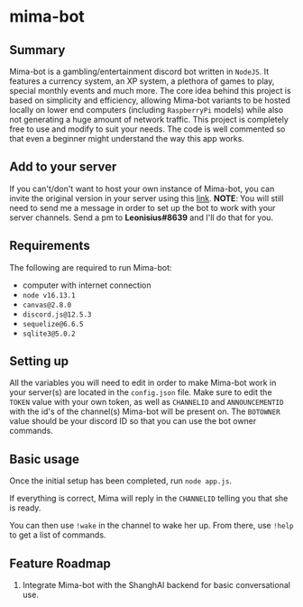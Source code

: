 # mima-bot

## Summary
  Mima-bot is a gambling/entertainment discord bot written in `NodeJS`. It features a currency system, an XP system, a plethora of games to play, special monthly events and much more. The core idea behind  this project is based on simplicity and efficiency, allowing Mima-bot variants to be hosted locally on lower end computers (including `RaspberryPi` models) while also not generating a huge amount of network traffic. This project is completely free to use and modify to suit your needs. The code is well commented so that even a beginner might understand the way this app works.

## Add to your server
  If you can't/don't want to host your own instance of Mima-bot, you can invite the original version in your server using this [link](https://discord.com/api/oauth2/authorize?client_id=856632684633522187&permissions=137707777088&scope=bot).
    **NOTE**: You will still need to send me a message in order to set up the bot to work with your server channels. Send a pm to **Leonisius#8639** and I'll do that for you.

## Requirements
  The following are required to run Mima-bot:
  - computer with internet connection
  - `node v16.13.1`
  - `canvas@2.8.0`
  - `discord.js@12.5.3`
  - `sequelize@6.6.5`
  - `sqlite3@5.0.2`

## Setting up
  All the variables you will need to edit in order to make Mima-bot work in your server(s) are located in the `config.json` file. Make sure to edit the `TOKEN` value with your own token, as well as `CHANNELID` and `ANNOUNCEMENTID` with the id's of the channel(s) Mima-bot will be present on. The `BOTOWNER` value should be your discord ID so that you can use the bot owner commands.

## Basic usage
  Once the initial setup has been completed, run `node app.js`.

  If everything is correct, Mima will reply in the `CHANNELID` telling you that she is ready.

  You can then use `!wake` in the channel to wake her up. From there, use `!help` to get a list of commands.

## Feature Roadmap
  1. Integrate Mima-bot with the ShanghAI backend for basic conversational use.

